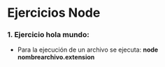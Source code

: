 # Ejercicios Node
### 1. Ejercicio hola mundo:
- Para la ejecución de un archivo se ejecuta: **node nombrearchivo.extension**